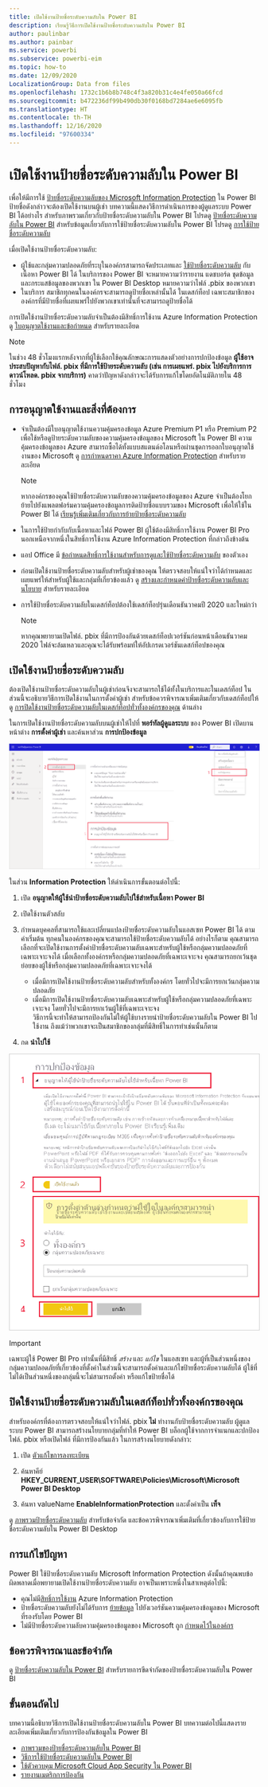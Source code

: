 ```yaml
---
title: เปิดใช้งานป้ายชื่อระดับความลับใน Power BI
description: เรียนรู้วิธีการเปิดใช้งานป้ายชื่อระดับความลับใน Power BI
author: paulinbar
ms.author: painbar
ms.service: powerbi
ms.subservice: powerbi-eim
ms.topic: how-to
ms.date: 12/09/2020
LocalizationGroup: Data from files
ms.openlocfilehash: 1732c1b6b8b748c4f3a820b31c4e4fe050a66fcd
ms.sourcegitcommit: b472236df99b490db30f0168bd7284ae6e6095fb
ms.translationtype: HT
ms.contentlocale: th-TH
ms.lasthandoff: 12/16/2020
ms.locfileid: "97600334"
---
```

# <a name="enable-sensitivity-labels-in-power-bi"></a>เปิดใช้งานป้ายชื่อระดับความลับใน Power BI

เพื่อให้มีการใช้ [ป้ายชื่อระดับความลับของ Microsoft Information Protection](/microsoft-365/compliance/sensitivity-labels) ใน Power BI ป้ายชื่อดังกล่าวจะต้องเปิดใช้งานบนผู้เช่า บทความนี้แสดงวิธีการดำเนินการของผู้ดูแลระบบ Power BI ได้อย่างไร สำหรับภาพรวมเกี่ยวกับป้ายชื่อระดับความลับใน Power BI โปรดดู [ป้ายชื่อระดับความลับใน Power BI](service-security-sensitivity-label-overview.md) สำหรับข้อมูลเกี่ยวกับการใช้ป้ายชื่อระดับความลับใน Power BI โปรดดู [การใช้ป้ายชื่อระดับความลับ](./service-security-apply-data-sensitivity-labels.md) 

เมื่อเปิดใช้งานป้ายชื่อระดับความลับ:

* ผู้ใช้และกลุ่มความปลอดภัยที่ระบุในองค์กรสามารถจัดประเภทและ [ใช้ป้ายชื่อระดับความลับ](./service-security-apply-data-sensitivity-labels.md) กับเนื้อหา Power BI ได้ ในบริการของ Power BI จะหมายความว่ารายงาน แดชบอร์ด ชุดข้อมูลและกระแสข้อมูลของพวกเขา ใน Power BI Desktop หมายความว่าไฟล์ .pbix ของพวกเขา
* ในบริการ สมาชิกทุกคนในองค์กรจะสามารถดูป้ายชื่อเหล่านั้นได้ ในเดสก์ท็อป เฉพาะสมาชิกขององค์กรที่มีป้ายชื่อที่เผยแพร่ไปยังพวกเขาเท่านั้นที่จะสามารถดูป้ายชื่อได้

การเปิดใช้งานป้ายชื่อระดับความลับจำเป็นต้องมีสิทธิ์การใช้งาน Azure Information Protection ดู [ใบอนุญาตใช้งานและข้อกำหนด](#licensing-and-requirements) สำหรับรายละเอียด

>[!NOTE]
>ในช่วง 48 ชั่วโมงแรกหลังจากที่ผู้ใช้เลือกใช้คุณลักษณะการแสดงตัวอย่างการปกป้องข้อมูล **ผู้ใช้อาจประสบปัญหากับไฟล์. pbix ที่มีการใช้ป้ายระดับความลับ (เช่น การเผยแพร่. pbix ไปยังบริการการดาวน์โหลด. pbix จากบริการ)** คาดว่าปัญหาดังกล่าวจะได้รับการแก้ไขโดยอัตโนมัติภายใน 48 ชั่วโมง

## <a name="licensing-and-requirements"></a>การอนุญาตใช้งานและสิ่งที่ต้องการ

* จำเป็นต้องมีใบอนุญาตใช้งานความคุ้มครองข้อมูล Azure Premium P1 หรือ Premium P2 เพื่อใช้หรือดูป้ายระดับความลับของความคุ้มครองข้อมูลของ Microsoft ใน Power BI ความคุ้มครองข้อมูลของ Azure สามารถซื้อได้ทั้งแบบสแตนด์อโลนหรือผ่านชุดการออกใบอนุญาตใช้งานของ Microsoft ดู [การกำหนดราคา Azure Information Protection](https://azure.microsoft.com/pricing/details/information-protection/) สำหรับรายละเอียด

    >[!NOTE]
    > หากองค์กรของคุณใช้ป้ายชื่อระดับความลับของความคุ้มครองข้อมูลของ Azure จำเป็นต้องโยกย้ายไปยังแพลตฟอร์มความคุ้มครองข้อมูลการติดป้ายชื่อแบบรวมของ Microsoft เพื่อให้ใช้ใน Power BI ได้ [เรียนรู้เพิ่มเติมเกี่ยวกับการย้ายป้ายชื่อระดับความลับ](/azure/information-protection/configure-policy-migrate-labels)

* ในการใช้ป้ายกำกับกับเนื้อหาและไฟล์ Power BI ผู้ใช้ต้องมีสิทธิ์การใช้งาน Power BI Pro นอกเหนือจากหนึ่งในสิทธิ์การใช้งาน Azure Information Protection ที่กล่าวถึงข้างต้น

* แอป Office มี [ข้อกำหนดสิทธิ์การใช้งานสำหรับการดูและใช้ป้ายชื่อระดับความลับ]( https://docs.microsoft.com/microsoft-365/compliance/get-started-with-sensitivity-labels#subscription-and-licensing-requirements-for-sensitivity-labels ) ของตัวเอง

* ก่อนเปิดใช้งานป้ายชื่อระดับความลับสำหรับผู้เช่าของคุณ ให้ตรวจสอบให้แน่ใจว่าได้กำหนดและเผยแพร่ให้สำหรับผู้ใช้และกลุ่มที่เกี่ยวข้องแล้ว ดู [สร้างและกำหนดค่าป้ายชื่อระดับความลับและนโยบาย](/microsoft-365/compliance/create-sensitivity-labels) สำหรับรายละเอียด

* การใช้ป้ายชื่อระดับความลับในเดสก์ท็อปต้องใช้เดสก์ท็อปรุ่นเดือนธันวาคมปี 2020 และใหม่กว่า

    >[!NOTE]
    > หากคุณพยายามเปิดไฟล์. pbix ที่มีการป้องกันด้วยเดสก์ท็อปเวอร์ชันก่อนหน้าเดือนธันวาคม 2020 ไฟล์จะล้มเหลวและคุณจะได้รับพร้อมท์ให้อัปเกรดเวอร์ชันเดสก์ท็อปของคุณ

## <a name="enable-sensitivity-labels"></a>เปิดใช้งานป้ายชื่อระดับความลับ

ต้องเปิดใช้งานป้ายชื่อระดับความลับในผู้เช่าก่อนจึงจะสามารถใช้ได้ทั้งในบริการและในเดสก์ท็อป ในส่วนนี้จะอธิบายวิธีการเปิดใช้งานในการตั้งค่าผู้เช่า สำหรับข้อควรพิจารณาเพิ่มเติมเกี่ยวกับเดสก์ท็อปให้ดู [การปิดใช้งานป้ายชื่อระดับความลับในเดสก์ท็อปทั่วทั้งองค์กรของคุณ](#disable-sensitivity-labels-in-desktop-across-your-org) ด้านล่าง 

ในการเปิดใช้งานป้ายชื่อระดับความลับบนผู้เช่าให้ไปที่ **พอร์ทัลผู้ดูแลระบบ** ของ Power BI เปิดบานหน้าต่าง **การตั้งค่าผู้เช่า** และค้นหาส่วน **การปกป้องข้อมูล**

![ค้นหาส่วน Information Protection](media/service-security-enable-data-sensitivity-labels/enable-data-sensitivity-labels-01.png)

ในส่วน **Information Protection** ให้ดำเนินการขั้นตอนต่อไปนี้:
1. เปิด **อนุญาตให้ผู้ใช้นำป้ายชื่อระดับความลับไปใช้สำหรับเนื้อหา Power BI**
1. เปิดใช้งานตัวสลับ
1. กำหนดบุคคลที่สามารถใช้และเปลี่ยนแปลงป้ายชื่อระดับความลับในแอสเซท Power BI ได้ ตามค่าเริ่มต้น ทุกคนในองค์กรของคุณจะสามารถใช้ป้ายชื่อระดับความลับได้ อย่างไรก็ตาม คุณสามารถเลือกที่จะเปิดใช้งานการตั้งค่าป้ายชื่อระดับความลับเฉพาะสำหรับผู้ใช้หรือกลุ่มความปลอดภัยที่เฉพาะเจาะจงได้ เมื่อเลือกทั้งองค์กรหรือกลุ่มความปลอดภัยที่เฉพาะเจาะจง คุณสามารถยกเว้นชุดย่อยของผู้ใช้หรือกลุ่มความปลอดภัยที่เฉพาะเจาะจงได้
   
   * เมื่อมีการเปิดใช้งานป้ายชื่อระดับความลับสำหรับทั้งองค์กร โดยทั่วไปจะมีการยกเว้นกลุ่มความปลอดภัย
   * เมื่อมีการเปิดใช้งานป้ายชื่อระดับความลับเฉพาะสำหรับผู้ใช้หรือกลุ่มความปลอดภัยที่เฉพาะเจาะจง โดยทั่วไปจะมีการยกเว้นผู้ใช้ที่เฉพาะเจาะจง  
    วิธีการนี้จะทำให้สามารถป้องกันไม่ให้ผู้ใช้บางรายนำป้ายชื่อระดับความลับใน Power BI ไปใช้งาน ถึงแม้ว่าพวกเขาจะเป็นสมาชิกของกลุ่มที่มีสิทธิ์ในการทำเช่นนั้นก็ตาม

1. กด **นำไปใช้**

![เปิดใช้งานป้ายชื่อระดับความลับ](media/service-security-enable-data-sensitivity-labels/enable-data-sensitivity-labels-02.png)

> [!IMPORTANT]
> เฉพาะผู้ใช้ Power BI Pro เท่านั้นที่มีสิทธิ์ *สร้าง* และ *แก้ไข* ในแอสเซท และผู้ที่เป็นส่วนหนึ่งของกลุ่มความปลอดภัยที่เกี่ยวข้องที่ตั้งค่าในส่วนนี้จะสามารถตั้งค่าและแก้ไขป้ายชื่อระดับความลับได้ ผู้ใช้ที่ไม่ได้เป็นส่วนหนึ่งของกลุ่มนี้จะไม่สามารถตั้งค่า หรือแก้ไขป้ายชื่อได้  

## <a name="disable-sensitivity-labels-in-desktop-across-your-org"></a>ปิดใช้งานป้ายชื่อระดับความลับในเดสก์ท็อปทั่วทั้งองค์กรของคุณ

สำหรับองค์กรที่ต้องการตรวจสอบให้แน่ใจว่าไฟล์. pbix **ไม่** ทำงานกับป้ายชื่อระดับความลับ ผู้ดูแลระบบ Power BI สามารถสร้างนโยบายกลุ่มที่ทำให้ Power BI บล็อกผู้ใช้จากการจำแนกและปกป้องไฟล์. pbix หรือเปิดไฟล์ ที่มีการป้องกันแล้ว ในการสร้างนโยบายดังกล่าว:

1. เปิด [ตัวแก้ไขการลงทะเบียน](https://support.microsoft.com/windows/how-to-open-registry-editor-in-windows-10-deab38e6-91d6-e0aa-4b7c-8878d9e07b11)

1. ค้นหาคีย์ **HKEY_CURRENT_USER\SOFTWARE\Policies\Microsoft\Microsoft Power BI Desktop**

1. ค้นหา valueName **EnableInformationProtection** และตั้งค่าเป็น **เท็จ**

ดู [ภาพรวมป้ายชื่อระดับความลับ](./service-security-sensitivity-label-overview.md#limitations) สำหรับข้อจำกัด และข้อควรพิจารณาเพิ่มเติมที่เกี่ยวข้องกับการใช้ป้ายชื่อระดับความลับใน Power BI Desktop

## <a name="troubleshooting"></a>การแก้ไขปัญหา

Power BI ใช้ป้ายชื่อระดับความลับ Microsoft Information Protection ดังนั้นถ้าคุณพบข้อผิดพลาดเมื่อพยายามเปิดใช้งานป้ายชื่อระดับความลับ อาจเป็นเพราะหนึ่งในสาเหตุต่อไปนี้:

* คุณไม่มี[สิทธิ์การใช้งาน](#licensing-and-requirements) Azure Information Protection
* ป้ายชื่อระดับความลับยังไม่ได้รับการ [ย้ายข้อมูล](#enable-sensitivity-labels) ไปยังเวอร์ชันความคุ้มครองข้อมูลของ Microsoft ที่รองรับโดย Power BI
* ไม่มีป้ายชื่อระดับความลับความคุ้มครองข้อมูลของ Microsoft ถูก [กำหนดไว้ในองค์กร](#enable-sensitivity-labels)

## <a name="considerations-and-limitations"></a>ข้อควรพิจารณาและข้อจำกัด

ดู [ป้ายชื่อระดับความลับใน Power BI](service-security-sensitivity-label-overview.md#limitations) สำหรับรายการขีดจำกัดของป้ายชื่อระดับความลับใน Power BI

## <a name="next-steps"></a>ขั้นตอนถัดไป

บทความนี้อธิบายวิธีการเปิดใช้งานป้ายชื่อระดับความลับใน Power BI บทความต่อไปนี้แสดงรายละเอียดเพิ่มเติมเกี่ยวกับการป้องกันข้อมูลใน Power BI 

* [ภาพรวมของป้ายชื่อระดับความลับใน Power BI](service-security-sensitivity-label-overview.md)
* [วิธีการใช้ป้ายชื่อระดับความลับใน Power BI](./service-security-apply-data-sensitivity-labels.md)
* [ใช้ตัวควบคุม Microsoft Cloud App Security ใน Power BI](service-security-using-microsoft-cloud-app-security-controls.md)
* [รายงานเมตริกการป้องกัน](service-security-data-protection-metrics-report.md)